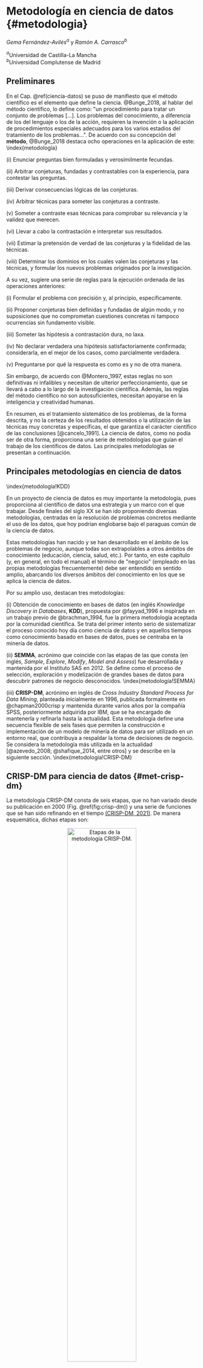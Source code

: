 

# Metodología en ciencia de datos {#metodologia}

*Gema Fernández-Avilés*$^{a}$ y *Ramón A. Carrasco*$^{b}$

$^{a}$Universidad de Castilla-La Mancha  
$^{b}$Universidad Complutense de Madrid


## Preliminares

En el Cap. \@ref(ciencia-datos) se puso de manifiesto que el método científico es el elemento
que define la ciencia.  @Bunge_2018, al hablar del método científico, lo define como: "un procedimiento para
tratar un conjunto de problemas [...]. Los problemas del conocimiento, a diferencia de los del lenguaje o los de
la acción, requieren la invención o la aplicación de procedimientos especiales adecuados para
los varios estadios del tratamiento de los problemas...". De acuerdo con su concepción del
**método**, @Bunge_2018 destaca ocho operaciones en la aplicación de este:
\index{metodología}

(i) Enunciar preguntas bien formuladas y verosímilmente fecundas.

(ii) Arbitrar conjeturas, fundadas y contrastables con la experiencia, para contestar las preguntas.

(iii) Derivar consecuencias lógicas de las conjeturas.

(iv) Arbitrar técnicas para someter las conjeturas a contraste.

(v) Someter a contraste esas técnicas para comprobar su relevancia y la validez que merecen.

(vi) Llevar a cabo la contrastación e interpretar sus resultados.

(vii) Estimar la pretensión de verdad de las conjeturas y la fidelidad de las técnicas.

(viii) Determinar los dominios en los cuales valen las conjeturas y las técnicas, y formular los
nuevos problemas originados por la investigación.

A su vez, sugiere una serie de reglas para la ejecución ordenada de las operaciones anteriores:

(i) Formular el problema con precisión y, al principio, específicamente.

(ii) Proponer conjeturas bien definidas y fundadas de algún modo, y no suposiciones que no
comprometan cuestiones concretas ni tampoco ocurrencias sin fundamento visible.

(iii) Someter las hipótesis a contrastación dura, no laxa.

(iv) No declarar verdadera una hipótesis satisfactoriamente confirmada; considerarla, en el
mejor de los casos, como parcialmente verdadera.

(v) Preguntarse por qué la respuesta es como es y no de otra manera.


Sin embargo, de acuerdo con @Montero_1997, estas reglas no son definitivas ni infalibles y necesitan de
ulterior perfeccionamiento, que se llevará a cabo a lo largo de la investigación científica. Además,
las reglas del método científico no son autosuficientes, necesitan apoyarse en la inteligencia y
creatividad humanas.

En resumen, es el tratamiento sistemático de los problemas, de la forma descrita, y no la certeza
de los resultados obtenidos o la utilización de las técnicas muy concretas y específicas, el que
garantiza el carácter científico de las conclusiones [@cancelo_1991]. La ciencia de datos, como no podía ser
de otra forma, proporciona una serie de metodologías que guían el trabajo de los científicos de
datos. Las principales metodologías se presentan a continuación.



## Principales metodologías en ciencia de datos

\index{metodología!KDD} 

En un proyecto de ciencia de datos es muy importante la metodología, pues proporciona al
científico de datos una estrategia y un marco con el que trabajar. Desde finales del siglo XX se
han ido proponiendo diversas metodologías, centradas en la resolución de problemas concretos
mediante el uso de los datos, que hoy podrían englobarse bajo el paraguas común de la ciencia de
datos.

Estas metodologías han nacido y se han desarrollado en el ámbito de los problemas de negocio,
aunque todas son extrapolables a otros ámbitos de conocimiento (educación, ciencia, salud,
etc.). Por tanto, en este capítulo (y, en general, en todo el manual)
el término de "negocio" (empleado en las propias metodologías
frecuentemente) debe ser entendido en sentido amplio, abarcando los diversos ámbitos del
conocimiento en los que se aplica la ciencia de datos.


Por su amplio uso, destacan tres metodologías: 

(i) Obtención de conocimiento en bases de datos (en inglés *Knowledge Discovery in Databases*, **KDD**), propuesta
por @fayyad_1996 e inspirada en un trabajo previo de @brachman_1994, fue
la primera metodología aceptada por la comunidad científica. Se trata
del primer intento serio de sistematizar el proceso conocido hoy día como ciencia de datos y en
aquellos tiempos como conocimiento basado en bases de datos, pues se centraba en la minería
de datos. 

(ii) **SEMMA**, acrónimo que coincide con las etapas de las que consta (en inglés,
*Sample*, *Explore*, *Modify*, *Model  and Assess*) fue desarrollada y mantenida
por el Instituto SAS en 2012. Se define como el proceso de selección, exploración y modelización de grandes
bases de datos para descubrir patrones de negocio desconocidos. \index{metodología!SEMMA}

(iii) **CRISP-DM**, acrónimo en inglés de *Cross Industry Standard Process for Data Mining*, planteada
inicialmente en 1996, publicada formalmente en @chapman2000crisp y mantenida durante varios años por
la compañía SPSS, posteriormente adquirida por IBM, que se ha encargado de mantenerla y
refinarla hasta la actualidad. Esta metodología define una secuencia flexible de
seis fases que permiten la construcción e implementación de un modelo de minería de datos para
ser utilizado en un entorno real, que contribuya a respaldar la toma de decisiones de negocio.
Se considera la metodología más utilizada en la actualidad [@azevedo_2008; @shafique_2014, entre otros] y
se describe en la siguiente sección. \index{metodología!CRISP-DM}



## CRISP-DM para ciencia de datos {#met-crisp-dm}

La metodología CRISP-DM consta de seis etapas, que no han variado desde su publicación en
2000 (Fig. \@ref(fig:crisp-dm)) y una serie de funciones que se han sido refinando en el tiempo
[(CRISP-DM, 2021)](https://www.ibm.com/docs/es/spss-modeler/saas?topic=dm-crisp-help-overview).
De manera esquemática, dichas etapas son:

<div class="figure" style="text-align: center">
<img src="img/crisp-dm2.png" alt="Etapas de la metodología CRISP-DM." width="60%" />
<p class="caption">(\#fig:crisp-dm)Etapas de la metodología CRISP-DM.</p>
</div>

1.  **Entendimiento del negocio**. Fundamental para el éxito del mismo.
    Consta de cuatro fases:

    -   *Determinación de los objetivos de negocio*, consensuados
        previamente con la organización. Es importante fijar los *key
        performance indicators* (KPI) que permitan medir fidedignamente el
        grado de consecución de dichos objetivos.

    -   *Evaluación de la situación actual*. Inventariar las fuentes de datos que
        estarán disponibles, los recursos materiales y humanos con los que se podrá contar,
        los factores de riesgo y el plan de contingencia para los mismos.

    -   *Determinación de los objetivos del proyecto*,  que debe alinearse con el correspondiente
        rendimiento de los modelos (por ejemplo, cuál debe de ser su nivel de precisión).


    -   *Plan del proyecto*, con los procesos a realizar y recursos
        asignados.

2.  **Comprensión de los datos**. Consta de cuatro fases que giran en torno a los datos:


    -   *Recopilación*, tanto de datos internos como externos a la organización. Esta fase
    incluye, si es necesario, la obtención de datos adicionales y el etiquetado de casos no
    clasificados con anterioridad.

    - *Descripción*, especificando aspectos como la cantidad de datos disponibles,
    anticipando posibles problemas de rendimiento en el modelado posterior, tipología de las
    variables (numéricas, categóricas, booleanas, etc.),
    codificación de las mismas (especialmente para las categóricas), etc.

    -   *Exploración*,  a tavés del análisis exploratorio de datos (AED). Esta tarea ayuda a
    formular hipótesis sobre los datos y dirige las posteriores etapas de preparación y modelado.

    -   *Verificación de la calidad*, detectando problemas como la existencia de valores perdidos, errores en
    datos (por ejemplo, tipográficos), errores de las mediciones (datos que son correctos
    pero que están expresados en unidades de medida incorrectas), incoherencias en la
    codificación (especialmente en las variables categóricas).

3.  **Preparación de los datos**. Esta etapa del proyecto suele ser la que requiere más tiempo y esfuerzo (frecuentemente más del 70 %). Consta de cinco fases:

    -   *Selección:* se toman decisiones sobre los casos o filas que hay que seleccionar y sobre
    los atributos (variables) o columnas que hay que incluir.

    -   *Limpieza:* si en la subfase de verificación de la calidad de los datos se han detectado problemas, hay que subsanarlos. Los valores perdidos se pueden excluir o interpolar; los errores en los datos se pueden corregir con algún esquema lógico o manualmente; si hubiera incoherencias en la codificación se podría llevar a cabo una recodificación que sustituyese a la codificación original.


    -   *Construcción*: a partir de los datos ya disponibles, de nuevos atributos (variables) o columnas y de nuevas filas o registros.

    -   *Integración*: necesaria para construir un concepto de negocio unificado (por ejemplo, el concepto de cliente) si se han usado diversas fuentes (tíquet de compra y registros de cliente). La fusión de columnas con algunas claves en común (*join*), adición de filas con las columnas en común (*union*), la agrupación, etc., se utilizan frecuentemente.

    -   *Formateo*: orientada a las necesidades de los modelos que se usarán posteriormente. La conversión de variables categóricas a numéricas (usando técnicas de *one hot encoding*) o viceversa, la normalización (usando normalizaciones *min-max* o *z-score*), etc., son tareas comunes en esta etapa.



(iv) **Modelado**: se trata de que los modelos ingieran dichos datos y aprendan de ellos, de forma
automática, cómo resolver el problema de negocio planteado mediante técnicas, especialmente
de *machine learning*. Las subfases de las que consta esta fase son:

     -   *Selección de técnicas de modelado*, si se va a usar *machine learning* supervisado o no supervisado y, especifícamente, el tipo de algoritmos a usar en cada una de estas técnicas. Por supuesto, se tienen en cuenta los requisitos fijados en la primera fase, la cantidad y tipo de datos de los que se dispone, los requisitos concretos de cada modelo, etc.

     -   *Generación de un diseño de comprobación*, a través de medidas
         y criterios de bondad del modelo: el área bajo la curva ROC, el criterio de información de Akaike (AIC), el coeficiente de determinación lineal ($R^2$), la matriz de confusión, etc.

     -   *Generación de modelos*, que se entrenan oportunamente para seleccionar, posteriormente, el más adecuado.

     -   *Validación del modelo*, en función de los modelos generados y del plan de pruebas especificado.

(v) **Evaluación**.  Se debe comprobar que el modelo final generado cumple las expectativas de
negocio especificadas en la primera fase. Hay que hacer hincapié en este aspecto ya que se
suele confundir en la práctica esta fase de evaluación con la subfase de la anterior etapa
de validación del modelo. Ahora la evaluación se lleva a cabo desde el punto de vista del negocio.
Así, por ejemplo, cabe plantearse si con el modelo elegido se pueden alcanzar las metas de
negocio especificadas y medidas con los correspondientes KPI. Tras esta evaluación de los
resultados del modelo se abre un proceso de revisión que permitirá valorar si 
cumple las expectativas o se tiene que volver a etapas anteriores.


(vi) **Implementación**. El conocimiento obtenido con el modelado es puesto en valor en esta
fase de cara a satisfacer los objetivos de negocio planteados en el proyecto. Este despliegue
depende mucho del tipo de proyecto que se esté realizando, aunque generalmente incluye
las actividades siguientes:


     -   *Planificación del despliegue*: del modelado y/o del
         conocimiento obtenido.

     -   *Planificación del control y del mantenimiento*. Así, por ejemplo, hay que verificar que el modelo está cumpliendo con las expectativas para las que se ha desarrollado, comprobar si hay que reentrenarlo o sustituirlo por otro, etc.

     -   *Creación del informe final*: para comunicar los resultados del proyecto y los pasos siguientes.

     -   *Revisión final del proyecto*: donde se establecen las conclusiones finales y se formalizan las lecciones aprendidas para incorporarlas a futuros proyectos de ciencia de datos.


Para concluir, cabe subrayar que, aunque son varias las metodologías propuestas, CRISP-DM
es la más completa, la más desarrollada y, además, puede ser implementada, como
todas las propuestas en la literatura, mediante el lenguaje **R**.

::: {.infobox_resume data-latex=""}
### Resumen {-}

- El método científico es el elemento clave en la definición de ciencia.

- @Bunge_2018 establece una serie de reglas y características para la correcta aplicación de la metodología científica. En un proyecto de ciencia de datos es muy importante la metodología, pues proporciona al
científico de datos una estrategia y un marco en el que trabajar. Entre ellas destaca
el CRISP-DM como la más aceptada y utilizada por las empresas y científicos.

- El CRISP-DM se basa en la organización flexible de seis pilares: entendimiento del negocio, compresión de los
datos, preparación de los datos, modelado, evaluación e implementación.
:::
